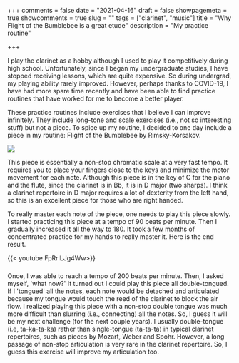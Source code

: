 +++
comments = false
date = "2021-04-16"
draft = false
showpagemeta = true
showcomments = true
slug = ""
tags = ["clarinet", "music"]
title = "Why Flight of the Bumblebee is a great etude"
description = "My practice routine"

+++

I play the clarinet as a hobby although I used to play it competitively during high school. Unfortunately, since I began my undergraduate studies, I have stopped receiving lessons, which are quite expensive. So during undergrad, my playing ability rarely improved. However, perhaps thanks to COVID-19, I have had more spare time recently and have been able to find practice routines that have worked for me to become a better player.

These practice routines include exercises that I believe I can improve infinitely. They include long-tone and scale exercises (i.e., not so interesting stuff) but not a piece. To spice up my routine, I decided to one day include a piece in my routine: Flight of the Bumblebee by Rimsky-Korsakov.

![](/img/bumblebee.jpg)

This piece is essentially a non-stop chromatic scale at a very fast tempo. It requires you to place your fingers close to the keys and minimize the motor movement for each note. Although this piece is in the key of C for the piano and the flute, since the clarinet is in Bb, it is in D major (two sharps). I think a clarinet repertoire in D major requires a lot of dexterity from the left hand, so this is an excellent piece for those who are right handed.

To really master each note of the piece, one needs to play this piece slowly. I started practicing this piece at a tempo of 90 beats per minute. Then I gradually increased it all the way to 180. It took a few months of concentrated practice for my hands to really master it. Here is the end result. 

{{< youtube FpRrlLJg4Ww>}}  

###

Once, I was able to reach a tempo of 200 beats per minute. Then, I asked myself, 'what now?' It turned out I could play this piece all double-tongued. If I 'tongued' all the notes, each note would be detached and articulated because my tongue would touch the reed of the clarinet to block the air flow. I realized playing this piece with a non-stop double tongue was much more difficult than slurring (i.e., connecting) all the notes. So, I guess it will be my next challenge (for the next couple years). I usually double-tongue (i.e, ta-ka-ta-ka) rather than single-tongue (ta-ta-ta) in typical clarinet repertoires, such as pieces by Mozart, Weber and Spohr. However, a long passage of non-stop articulation is very rare in the clarinet repertoire. So, I guess this exercise will improve my articulation too.